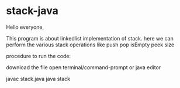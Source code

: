 # stack-java
Hello everyone,

This program is about linkedlist implementation of stack.
here we can perform the various stack operations like
  push
  pop
  isEmpty
  peek
  size
  
  procedure to run the code:
  
  download the file
  open terminal/command-prompt or java editor
  
  javac stack.java
  java stack

